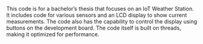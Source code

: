 This code is for a bachelor’s thesis that focuses on an IoT Weather Station. 
It includes code for various sensors and an LCD display to show current measurements. 
The code also has the capability to control the display using buttons on the development board. 
The code itself is built on threads, making it optimized for performance.
